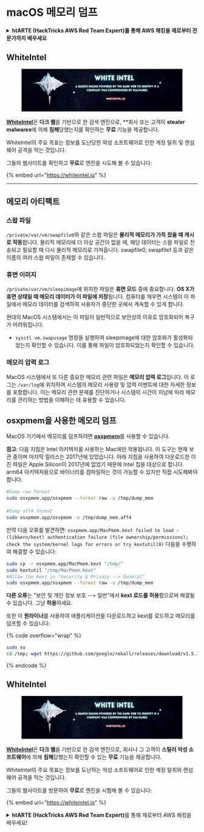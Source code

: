 # macOS 메모리 덤프

<details>

<summary><strong>htARTE (HackTricks AWS Red Team Expert)를 통해 AWS 해킹을 제로부터 전문가까지 배우세요</strong></summary>

HackTricks를 지원하는 다른 방법:

* **회사를 HackTricks에서 광고하거나 HackTricks를 PDF로 다운로드**하고 싶다면 [**구독 요금제**](https://github.com/sponsors/carlospolop)를 확인하세요!
* [**공식 PEASS & HackTricks 스왜그**](https://peass.creator-spring.com)를 구매하세요
* [**The PEASS Family**](https://opensea.io/collection/the-peass-family)를 발견하세요, 당사의 독점 [**NFTs**](https://opensea.io/collection/the-peass-family) 컬렉션
* **💬 [Discord 그룹](https://discord.gg/hRep4RUj7f)** 또는 [텔레그램 그룹](https://t.me/peass)에 **가입**하거나 **트위터** 🐦 [**@carlospolopm**](https://twitter.com/hacktricks_live)을 **팔로우**하세요.
* **HackTricks** 및 **HackTricks Cloud** github 저장소에 PR을 제출하여 **해킹 트릭을 공유**하세요.

</details>

## WhiteIntel

<figure><img src=".gitbook/assets/image (1224).png" alt=""><figcaption></figcaption></figure>

[**WhiteIntel**](https://whiteintel.io)은 **다크 웹**을 기반으로 한 검색 엔진으로, **회사 또는 고객이 **stealer malwares**에 의해 **침해**당했는지를 확인하는 **무료** 기능을 제공합니다.

WhiteIntel의 주요 목표는 정보를 도난당한 악성 소프트웨어로 인한 계정 탈취 및 랜섬웨어 공격을 막는 것입니다.

그들의 웹사이트를 확인하고 **무료**로 엔진을 시도해 볼 수 있습니다:

{% embed url="https://whiteintel.io" %}

---

## 메모리 아티팩트

### 스왑 파일

`/private/var/vm/swapfile0`와 같은 스왑 파일은 **물리적 메모리가 가득 찼을 때 캐시로 작동**합니다. 물리적 메모리에 더 이상 공간이 없을 때, 해당 데이터는 스왑 파일로 전송되고 필요할 때 다시 물리적 메모리로 가져옵니다. swapfile0, swapfile1 등과 같은 이름의 여러 스왑 파일이 존재할 수 있습니다.

### 휴면 이미지

`/private/var/vm/sleepimage`에 위치한 파일은 **휴면 모드** 중에 중요합니다. **OS X가 휴면 상태일 때 메모리 데이터가 이 파일에 저장**됩니다. 컴퓨터를 깨우면 시스템이 이 파일에서 메모리 데이터를 검색하여 사용자가 중단한 곳에서 계속할 수 있게 합니다.

현대의 MacOS 시스템에서는 이 파일이 일반적으로 보안상의 이유로 암호화되어 복구가 어려워집니다.

* `sysctl vm.swapusage` 명령을 실행하여 sleepimage에 대한 암호화가 활성화되었는지 확인할 수 있습니다. 이를 통해 파일이 암호화되었는지 확인할 수 있습니다.

### 메모리 압력 로그

MacOS 시스템에서 또 다른 중요한 메모리 관련 파일은 **메모리 압력 로그**입니다. 이 로그는 `/var/log`에 위치하며 시스템의 메모리 사용량 및 압력 이벤트에 대한 자세한 정보를 포함합니다. 이는 메모리 관련 문제를 진단하거나 시스템이 시간이 지남에 따라 메모리를 관리하는 방법을 이해하는 데 유용할 수 있습니다.

## osxpmem을 사용한 메모리 덤프

MacOS 기기에서 메모리를 덤프하려면 [**osxpmem**](https://github.com/google/rekall/releases/download/v1.5.1/osxpmem-2.1.post4.zip)를 사용할 수 있습니다.

**참고**: 다음 지침은 Intel 아키텍처를 사용하는 Mac에만 적용됩니다. 이 도구는 현재 보관 중이며 마지막 릴리스는 2017년에 있었습니다. 아래 지침을 사용하여 다운로드한 이진 파일은 Apple Silicon이 2017년에 없었기 때문에 Intel 칩을 대상으로 합니다. arm64 아키텍처용으로 바이너리를 컴파일하는 것이 가능할 수 있지만 직접 시도해봐야 합니다.
```bash
#Dump raw format
sudo osxpmem.app/osxpmem --format raw -o /tmp/dump_mem

#Dump aff4 format
sudo osxpmem.app/osxpmem -o /tmp/dump_mem.aff4
```
만약 다음 오류를 발견하면: `osxpmem.app/MacPmem.kext failed to load - (libkern/kext) authentication failure (file ownership/permissions); check the system/kernel logs for errors or try kextutil(8)` 다음을 수행하여 해결할 수 있습니다:
```bash
sudo cp -r osxpmem.app/MacPmem.kext "/tmp/"
sudo kextutil "/tmp/MacPmem.kext"
#Allow the kext in "Security & Privacy --> General"
sudo osxpmem.app/osxpmem --format raw -o /tmp/dump_mem
```
**다른 오류**는 "보안 및 개인 정보 보호 --> 일반"에서 **kext 로드를 허용**함으로써 해결될 수 있습니다. 그냥 **허용**하세요.

또한 이 **원라이너**를 사용하여 애플리케이션을 다운로드하고 kext를 로드하고 메모리를 덤프할 수 있습니다:

{% code overflow="wrap" %}
```bash
sudo su
cd /tmp; wget https://github.com/google/rekall/releases/download/v1.5.1/osxpmem-2.1.post4.zip; unzip osxpmem-2.1.post4.zip; chown -R root:wheel osxpmem.app/MacPmem.kext; kextload osxpmem.app/MacPmem.kext; osxpmem.app/osxpmem --format raw -o /tmp/dump_mem
```
{% endcode %}

## WhiteIntel

<figure><img src=".gitbook/assets/image (1224).png" alt=""><figcaption></figcaption></figure>

[**WhiteIntel**](https://whiteintel.io)은 **다크 웹**을 기반으로 한 검색 엔진으로, 회사나 그 고객이 **스틸러 악성 소프트웨어**에 의해 **침해**당했는지 확인할 수 있는 **무료** 기능을 제공합니다.

WhiteIntel의 주요 목표는 정보를 도난하는 악성 소프트웨어로 인한 계정 탈취와 랜섬웨어 공격을 막는 것입니다.

그들의 웹사이트를 방문하여 **무료**로 엔진을 시험해 볼 수 있습니다:

{% embed url="https://whiteintel.io" %}

<details>

<summary><strong>htARTE (HackTricks AWS Red Team Expert)</strong>를 통해 제로부터 AWS 해킹을 배우세요!</summary>

HackTricks를 지원하는 다른 방법:

* **회사를 HackTricks에 광고하거나 HackTricks를 PDF로 다운로드**하려면 [**SUBSCRIPTION PLANS**](https://github.com/sponsors/carlospolop)를 확인하세요!
* [**공식 PEASS & HackTricks 스왜그**](https://peass.creator-spring.com)를 구매하세요
* [**The PEASS Family**](https://opensea.io/collection/the-peass-family)를 발견하세요, 당사의 독점 [**NFTs**](https://opensea.io/collection/the-peass-family) 컬렉션
* 💬 [**Discord 그룹**](https://discord.gg/hRep4RUj7f) 또는 [**텔레그램 그룹**](https://t.me/peass)에 **가입**하거나 **트위터** 🐦 [**@carlospolopm**](https://twitter.com/hacktricks_live)을 **팔로우**하세요.
* **HackTricks** 및 **HackTricks Cloud** github 저장소에 PR을 제출하여 **해킹 트릭을 공유**하세요.

</details>
